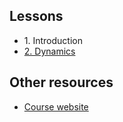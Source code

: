 ## Lessons
 - 1\. Introduction
 - [2. Dynamics](2%20-%20Dynamics.md)

## Other resources
 - [Course website](https://www.cs.unibo.it/~babaoglu/courses/csns/)
